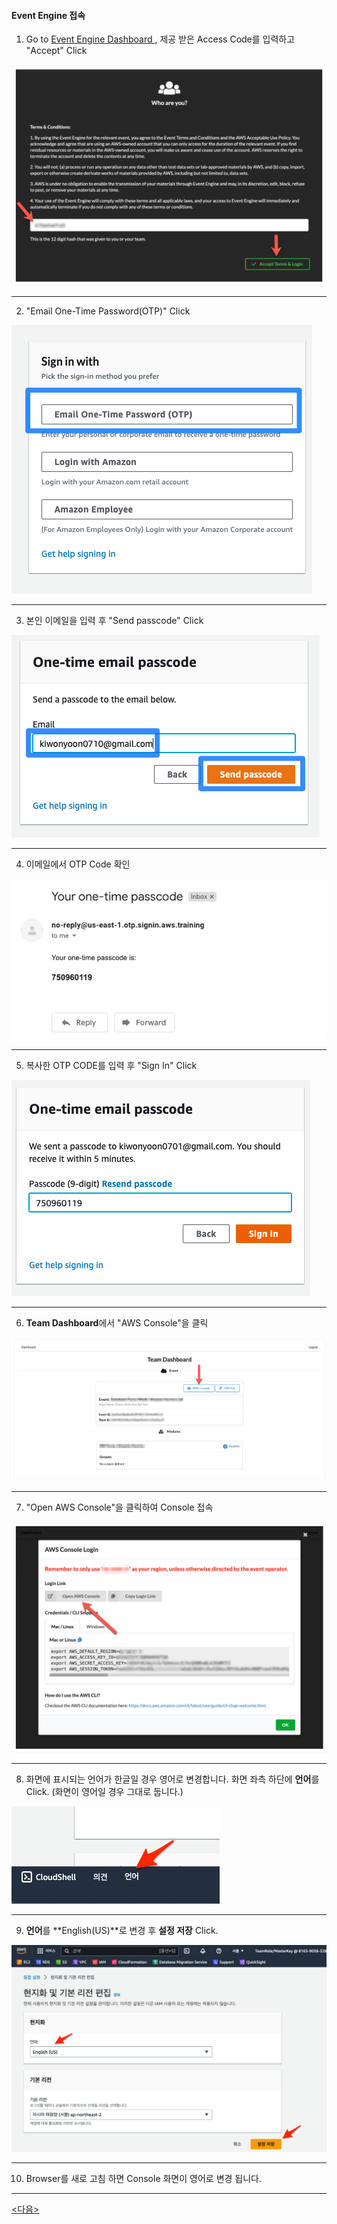 #### Event Engine 접속

1. Go to [Event Engine Dashboard ](https://dashboard.eventengine.run/), 제공 받은 Access Code를 입력하고 "Accept" Click

![image-20220416204759560](images/image-20220416204759560.png)

---

2. "Email One-Time Password(OTP)" Click

![image-20220515001246130](images/image-20220515001246130.png)

---

3. 본인 이메일을 입력 후 "Send passcode" Click

![image-20220515001405287](images/image-20220515001405287.png)

---

4. 이메일에서 OTP Code 확인

![image-20220515001539087](images/image-20220515001539087.png)



---

5. 복사한 OTP CODE를 입력 후 "Sign In" Click

![image-20220515001606729](images/image-20220515001606729.png)



---

6. **Team Dashboard**에서 "AWS Console"을 클릭

![image-20220416204834389](images/image-20220416204834389.png)

---

7. "Open AWS Console"을 클릭하여 Console 접속 

![image-20220416204853964](images/image-20220416204853964.png)

---

8. 화면에 표시되는 언어가 한글일 경우 영어로 변경합니다. 화면 좌측 하단에 **언어**를 Click. (화면이 영어일 경우 그대로 둡니다.)

![image-20230523231006747](images/image-20230523231006747.png)

---



9. **언어**를  **English(US)**로 변경 후 **설정 저장** Click.

![image-20230523231058993](images/image-20230523231058993.png)

---

10. Browser를 새로 고침 하면 Console 화면이 영어로 변경 됩니다.



---



[<다음> ](./01.md) 


























